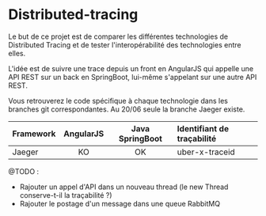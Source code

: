 # Distributed-tracing

Le but de ce projet est de comparer les différentes technologies de Distributed Tracing et de tester l'interopérabilité des technologies entre elles.

L'idée est de suivre une trace depuis un front en AngularJS qui appelle une API REST sur un back en SpringBoot, lui-même s'appelant sur une autre API REST.

Vous retrouverez le code spécifique à chaque technologie dans les branches git correspondantes. 
Au 20/06 seule la branche Jaeger existe.

| Framework    | AngularJS | Java SpringBoot | Identifiant de traçabilité |
|:-------------|:---------:|:---------------:|:---------------------------|
| Jaeger       | KO        | OK              |uber-x-traceid              |

@TODO : 
- Rajouter un appel d'API dans un nouveau thread (le new Thread conserve-t-il la traçabilité ?)
- Rajouter le postage d'un message dans une queue RabbitMQ
